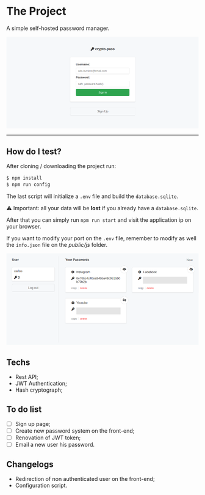# The Project

A simple self-hosted password manager.

![Screenshots-login-v1.0](https://raw.githubusercontent.com/carlos8v/crypto-pass/main/screenshots/login-crypto-pass-1.0.png)

---

## How do I test?

After cloning / downloading the project run:
```bash
$ npm install
$ npm run config
```
The last script will initialize a `.env` file and build the `database.sqlite`.

⚠️ Important: all your data will be **lost** if you already have a `database.sqlite`.

After that you can simply run `npm run start` and visit the application ip on your browser.

If you want to modify your port on the `.env` file, remember to modify as well the `info.json` file on the *public/js* folder.

![Screenshots-home-v1.0](https://raw.githubusercontent.com/carlos8v/crypto-pass/main/screenshots/home-crypto-pass-1.0.png)

## Techs
 - Rest API;
 - JWT Authentication;
 - Hash cryptograph;

## To do list
- [ ] Sign up page;
- [ ] Create new password system on the front-end;
- [ ] Renovation of JWT token;
- [ ] Email a new user his password.

## Changelogs
- Redirection of non authenticated user on the front-end;
- Configuration script.

